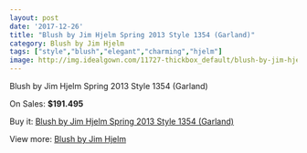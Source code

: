 ```yaml
---
layout: post
date: '2017-12-26'
title: "Blush by Jim Hjelm Spring 2013 Style 1354 (Garland)"
category: Blush by Jim Hjelm
tags: ["style","blush","elegant","charming","hjelm"]
image: http://img.idealgown.com/11727-thickbox_default/blush-by-jim-hjelm-spring-2013-style-1354-garland.jpg
---
```

Blush by Jim Hjelm Spring 2013 Style 1354 (Garland)

On Sales: **$191.495**
<a href="https://www.idealgown.com/en/blush-by-jim-hjelm/4765-blush-by-jim-hjelm-spring-2013-style-1354-garland.html"><amp-img layout="responsive" width="600" height="600" src="//img.idealgown.com/11727-thickbox_default/blush-by-jim-hjelm-spring-2013-style-1354-garland.jpg" alt="Blush by Jim Hjelm Spring 2013 Style 1354 (Garland) 0" /></a>
<a href="https://www.idealgown.com/en/blush-by-jim-hjelm/4765-blush-by-jim-hjelm-spring-2013-style-1354-garland.html"><amp-img layout="responsive" width="600" height="600" src="//img.idealgown.com/11729-thickbox_default/blush-by-jim-hjelm-spring-2013-style-1354-garland.jpg" alt="Blush by Jim Hjelm Spring 2013 Style 1354 (Garland) 1" /></a>
<a href="https://www.idealgown.com/en/blush-by-jim-hjelm/4765-blush-by-jim-hjelm-spring-2013-style-1354-garland.html"><amp-img layout="responsive" width="600" height="600" src="//img.idealgown.com/11728-thickbox_default/blush-by-jim-hjelm-spring-2013-style-1354-garland.jpg" alt="Blush by Jim Hjelm Spring 2013 Style 1354 (Garland) 2" /></a>

Buy it: [Blush by Jim Hjelm Spring 2013 Style 1354 (Garland)](https://www.idealgown.com/en/blush-by-jim-hjelm/4765-blush-by-jim-hjelm-spring-2013-style-1354-garland.html "Blush by Jim Hjelm Spring 2013 Style 1354 (Garland)")

View more: [Blush by Jim Hjelm](https://www.idealgown.com/en/58-blush-by-jim-hjelm "Blush by Jim Hjelm")